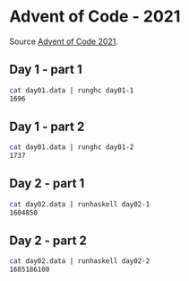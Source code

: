 # Advent of Code - 2021

Source [Advent of Code 2021](https://adventofcode.com/2021/day/1).

## Day 1 - part 1

```bash
cat day01.data | runghc day01-1
1696
```

## Day 1 - part 2

```bash
cat day01.data | runghc day01-2
1737
```

## Day 2 - part 1

```bash
cat day02.data | runhaskell day02-1
1604850
```

## Day 2 - part 2

```bash
cat day02.data | runhaskell day02-2
1685186100
```

